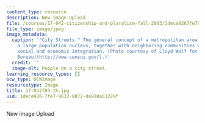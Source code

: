 ```yaml
---
content_type: resource
description: New image Upload
file: /courses/17-042-citizenship-and-pluralism-fall-2003/1dece9267fe796228872da928a53229f_17-042f03-th.jpg
file_type: image/jpeg
image_metadata:
  caption: '"City Streets." The general concept of a metropolitan area is that of
    a large population nucleus, together with neighboring communities with significant
    social and economic integration. (Photo courtesy of Lloyd Wolf for the [U.S. Census
    Bureau](http://www.census.gov/).)'
  credit: ''
  image-alt: People on a city street.
learning_resource_types: []
ocw_type: OCWImage
resourcetype: Image
title: 17-042f03-th.jpg
uid: 1dece926-7fe7-9622-8872-da928a53229f
---
```

New image Upload

